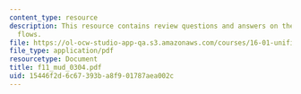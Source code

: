 ```yaml
---
content_type: resource
description: This resource contains review questions and answers on the topic of compressible
  flows.
file: https://ol-ocw-studio-app-qa.s3.amazonaws.com/courses/16-01-unified-engineering-i-ii-iii-iv-fall-2005-spring-2006/15446f2d6c67393ba8f901787aea002c_f11_mud_0304.pdf
file_type: application/pdf
resourcetype: Document
title: f11_mud_0304.pdf
uid: 15446f2d-6c67-393b-a8f9-01787aea002c
---
```

